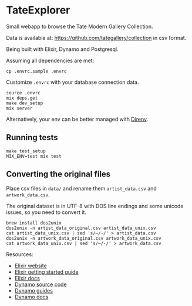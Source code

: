 # TateExplorer

Small webapp to browse the Tate Modern Gallery Collection.

Data is available at: <https://github.com/tategallery/collection> in csv format.

Being built with Elixir, Dynamo and Postgresql.

Assuming all dependencies are met:

    cp .envrc.sample .envrc

Customize `.envrc` with your database connection data.

    source .envrc
    mix deps.get
    make dev_setup
    mix server

Alternatively, your env can be better managed with [Direnv](https://github.com/zimbatm/direnv).

## Running tests

    make test_setup
    MIX_ENV=test mix test

## Converting the original files

Place csv files in `data/` and rename them `artist_data.csv` and `artwork_data.csv`.

The original dataset is in UTF-8 with DOS line endings and some unicode issues, so you need to convert it.

    brew install dos2unix
    dos2unix -n artist_data_original.csv artist_data_unix.csv
    cat artist_data_unix.csv | sed 's/–/-/' > artist_data.csv
    dos2unix -n artwork_data_original.csv artwork_data_unix.csv
    cat artwork_data_unix.csv | sed 's/–/-/' > artwork_data.csv

Resources:

* [Elixir website](http://elixir-lang.org/)
* [Elixir getting started guide](http://elixir-lang.org/getting_started/1.html)
* [Elixir docs](http://elixir-lang.org/docs)
* [Dynamo source code](https://github.com/elixir-lang/dynamo)
* [Dynamo guides](https://github.com/elixir-lang/dynamo#learn-more)
* [Dynamo docs](http://elixir-lang.org/docs/dynamo)
